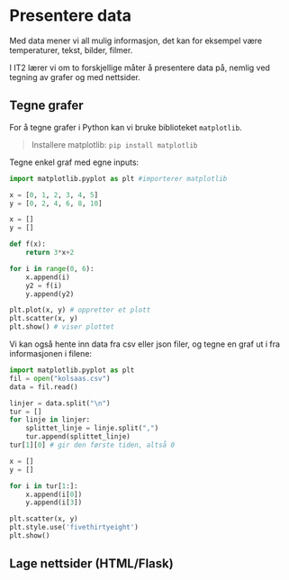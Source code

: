 # Presentere data

Med data mener vi all mulig informasjon, det kan for eksempel være temperaturer, tekst, bilder, filmer.

I IT2 lærer vi om to forskjellige måter å presentere data på, nemlig ved tegning av grafer og med nettsider.

## Tegne grafer

For å tegne grafer i Python kan vi bruke biblioteket `matplotlib`.

> Installere matplotlib: `pip install matplotlib`

Tegne enkel graf med egne inputs:

```python
import matplotlib.pyplot as plt #importerer matplotlib

x = [0, 1, 2, 3, 4, 5]
y = [0, 2, 4, 6, 8, 10]

x = []
y = []

def f(x):
    return 3*x+2

for i in range(0, 6):
    x.append(i)
    y2 = f(i)
    y.append(y2)

plt.plot(x, y) # oppretter et plott
plt.scatter(x, y)
plt.show() # viser plottet
```


Vi kan også hente inn data fra csv eller json filer, og tegne en graf ut i fra informasjonen i filene:

```python
import matplotlib.pyplot as plt
fil = open("kolsaas.csv")
data = fil.read()

linjer = data.split("\n")
tur = []
for linje in linjer:
    splittet_linje = linje.split(",")
    tur.append(splittet_linje)
tur[1][0] # gir den første tiden, altså 0

x = []
y = []

for i in tur[1:]:
    x.append(i[0])
    y.append(i[3])

plt.scatter(x, y)
plt.style.use('fivethirtyeight')
plt.show()
```

## Lage nettsider (HTML/Flask)